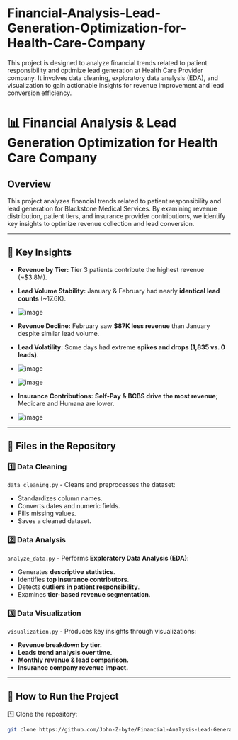# Financial-Analysis-Lead-Generation-Optimization-for-Health-Care-Company
This project is designed to analyze financial trends related to patient responsibility and optimize lead generation at Health Care Provider company. It involves data cleaning, exploratory data analysis (EDA), and visualization to gain actionable insights for revenue improvement and lead conversion efficiency.

# 📊 Financial Analysis & Lead Generation Optimization for Health Care Company

## **Overview**
This project analyzes financial trends related to patient responsibility and lead generation for Blackstone Medical Services. By examining revenue distribution, patient tiers, and insurance provider contributions, we identify key insights to optimize revenue collection and lead conversion.

---

## **📌 Key Insights**
- **Revenue by Tier:** Tier 3 patients contribute the highest revenue (~$3.8M).
- **Lead Volume Stability:** January & February had nearly **identical lead counts** (~17.6K).
- ![image](https://github.com/user-attachments/assets/725bf4e6-4d6e-49fc-b4c3-6a1cc9bb773b)

- **Revenue Decline:** February saw **$87K less revenue** than January despite similar lead volume.
- **Lead Volatility:** Some days had extreme **spikes and drops (1,835 vs. 0 leads)**.
- ![image](https://github.com/user-attachments/assets/82f36399-7924-4c46-8a22-7c33cc92c9f9)

- ![image](https://github.com/user-attachments/assets/b772fc6b-de87-4a47-8ed0-3ee5d2840fee)

- **Insurance Contributions:** **Self-Pay & BCBS drive the most revenue**; Medicare and Humana are lower.
- ![image](https://github.com/user-attachments/assets/3dcc404c-0a41-4689-8d2b-0c81f6345f98)


---

## **📁 Files in the Repository**
### **1️⃣ Data Cleaning**
`data_cleaning.py` - Cleans and preprocesses the dataset:
- Standardizes column names.
- Converts dates and numeric fields.
- Fills missing values.
- Saves a cleaned dataset.

### **2️⃣ Data Analysis**
`analyze_data.py` - Performs **Exploratory Data Analysis (EDA)**:
- Generates **descriptive statistics**.
- Identifies **top insurance contributors**.
- Detects **outliers in patient responsibility**.
- Examines **tier-based revenue segmentation**.

### **3️⃣ Data Visualization**
`visualization.py` - Produces key insights through visualizations:
- **Revenue breakdown by tier.**
- **Leads trend analysis over time.**
- **Monthly revenue & lead comparison.**
- **Insurance company revenue impact.**
---
## **🚀 How to Run the Project**
1️⃣ Clone the repository:
```bash
git clone https://github.com/John-Z-byte/Financial-Analysis-Lead-Generation-Optimization-for-Health-Care-Company.git
